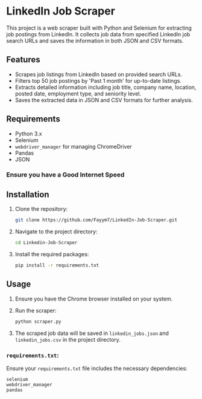 # LinkedIn Job Scraper

This project is a web scraper built with Python and Selenium for extracting job postings from LinkedIn. It collects job data from specified LinkedIn job search URLs and saves the information in both JSON and CSV formats.

## Features

- Scrapes job listings from LinkedIn based on provided search URLs.
- Filters top 50 job postings by 'Past 1 month' for up-to-date listings.
- Extracts detailed information including job title, company name, location, posted date, employment type, and seniority level.
- Saves the extracted data in JSON and CSV formats for further analysis.

## Requirements

- Python 3.x
- Selenium
- `webdriver_manager` for managing ChromeDriver
- Pandas
- JSON

### Ensure you have a Good Internet Speed

## Installation

1. Clone the repository:

   ```bash
   git clone https://github.com/Fayym7/LinkedIn-Job-Scraper.git
   ```

2. Navigate to the project directory:

   ```bash
   cd Linkedin-Job-Scraper
   ```

3. Install the required packages:

   ```bash
   pip install -r requirements.txt
   ```

## Usage

1. Ensure you have the Chrome browser installed on your system.

2. Run the scraper:

   ```bash
   python scraper.py
   ```

3. The scraped job data will be saved in `linkedin_jobs.json` and `linkedin_jobs.csv` in the project directory.

### `requirements.txt`:
Ensure your `requirements.txt` file includes the necessary dependencies:

```
selenium
webdriver_manager
pandas
```
